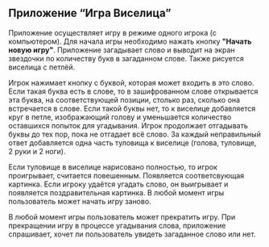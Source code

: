 ## Приложение “Игра Виселица”
Приложение осуществляет игру в режиме одного игрока (с компьютером).
Для начала игры необходимо нажать кнопку **"Начать новую игру"**.
Приложение загадывает слово и выводит на экран звездочки по количеству букв
в загаданном слове. Также рисуется виселица с петлёй.

Игрок нажимает кнопку с буквой, которая может входить в это слово. 
Если такая буква есть в слове, то в зашифрованном слове открывается эта буква, 
на соответствующей позиции, столько раз, сколько она встречается в слове. 
Если такой буквы нет, то к виселице добавляется круг в петле, изображающий голову 
и уменьшается количество оставшихся попыток для угадывания. 
Игрок продолжает отгадывать буквы до тех пор, пока не отгадает всё слово.
За каждый неправильный ответ добавляется одна часть туловища к виселице
(голова, туловище, 2 руки и 2 ноги).

Если туловище в виселице нарисовано полностью, то игрок проигрывает, считается повешенным.
Появляется соответсвующая картинка.
Если игроку удаётся угадать слово, он выигрывает и появляется поздравительная картинка.
В любой момент игры пользователь может начать игру заново.

В любой момент игры пользователь может прекратить игру. 
При прекращении игру в процессе угадывания слова, приложение спрашивает, 
хочет ли пользователь увидеть загаданное слово или нет.
